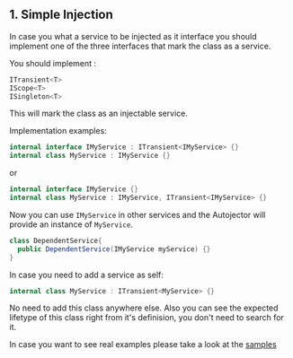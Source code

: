 ## 1. Simple Injection

In case you what a service to be injected as it interface you should implement one of the three interfaces that mark the class as a service.

You should implement : 
```c#
ITransient<T>
IScope<T>
ISingleton<T>
```
This will mark the class as an injectable service.

Implementation examples:
```c#
internal interface IMyService : ITransient<IMyService> {}
internal class MyService : IMyService {}
```
or 

```c#
internal interface IMyService {}
internal class MyService : IMyService, ITransient<IMyService> {}
```
Now you can use `IMyService` in other services and the Autojector will provide an instance of `MyService`.

```c#
class DependentService{
  public DependentService(IMyService myService) {}
}
```

In case you need to add a service as self:
```c#
internal class MyService : ITransient<MyService> {}
```

No need to add this class anywhere else. Also you can see the expected lifetype of this class right from it's definision, you don't need to search for it.



In case you want to see real examples please take a look at the [samples]((https://github.com/Net-splash/Autojector/tree/main/samples))
